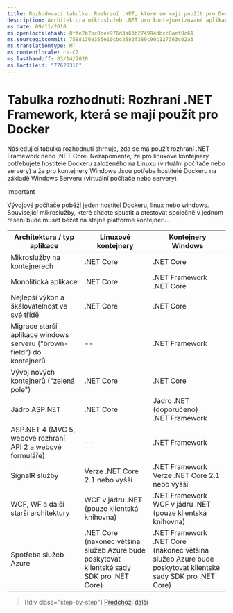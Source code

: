```yaml
---
title: Rozhodovací tabulka. Rozhraní .NET, které se mají použít pro Docker
description: Architektura mikroslužeb .NET pro kontejnerizované aplikace .NET | Tabulka rozhodnutí, rozhraní .NET, které se mají použít pro Docker
ms.date: 09/11/2018
ms.openlocfilehash: 8ffe2b7bc0bee976d3a63b274994dbcc8aef0c61
ms.sourcegitcommit: 7588136e355e10cbc2582f389c90c127363c02a5
ms.translationtype: MT
ms.contentlocale: cs-CZ
ms.lasthandoff: 03/14/2020
ms.locfileid: "77628316"
---
```

# <a name="decision-table-net-frameworks-to-use-for-docker"></a>Tabulka rozhodnutí: Rozhraní .NET Framework, která se mají použít pro Docker

Následující tabulka rozhodnutí shrnuje, zda se má použít rozhraní .NET Framework nebo .NET Core. Nezapomeňte, že pro linuxové kontejnery potřebujete hostitele Dockeru založeného na Linuxu (virtuální počítače nebo servery) a že pro kontejnery Windows Jsou potřeba hostitelé Dockeru na základě Windows Serveru (virtuální počítače nebo servery).

> [!IMPORTANT]
> Vývojové počítače poběží jeden hostitel Dockeru, linux nebo windows. Související mikroslužby, které chcete spustit a otestovat společně v jednom řešení bude muset běžet na stejné platformě kontejneru.

| Architektura / typ aplikace | Linuxové kontejnery | Kontejnery Windows |
|-------------------------|------------------|--------------------|
| Mikroslužby na kontejnerech | .NET Core | .NET Core |
| Monolitická aplikace | .NET Core | .NET Framework <br/> .NET Core |
| Nejlepší výkon a škálovatelnost ve své třídě | .NET Core | .NET Core |
| Migrace starší aplikace windows serveru ("brown-field") do kontejnerů | -- | .NET Framework |
| Vývoj nových kontejnerů ("zelená pole") | .NET Core | .NET Core |
| Jádro ASP.NET | .NET Core | Jádro .NET (doporučeno) <br/> .NET Framework |
| ASP.NET 4 (MVC 5, webové rozhraní API 2 a webové formuláře) | -- | .NET Framework |
| SignalR služby | Verze .NET Core 2.1 nebo vyšší | .NET Framework <br/> Verze .NET Core 2.1 nebo vyšší |
| WCF, WF a další starší architektury | WCF v jádru .NET (pouze klientská knihovna) | .NET Framework <br/> WCF v jádru .NET (pouze klientská knihovna) |
| Spotřeba služeb Azure | .NET Core <br/> (nakonec většina služeb Azure bude poskytovat klientské sady SDK pro .NET Core) | .NET Framework <br/> .NET Core <br/> (nakonec většina služeb Azure bude poskytovat klientské sady SDK pro .NET Core) |

>[!div class="step-by-step"]
>[Předchozí](net-framework-container-scenarios.md)
>[další](net-container-os-targets.md)
